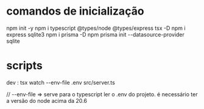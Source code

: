 # comandos de inicialização

npm init -y
npm i typescript @types/node @types/express tsx -D
npm i express sqlite3 
npm i prisma -D
npm prisma init --datasource-provider sqlite

# scripts

dev : tsx watch --env-file .env src/server.ts

// --env-file => serve para o typescript ler o .env do projeto. é necessário ter a versão do node acima da 20.6